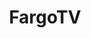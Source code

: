---
title: FargoTV
crosslinks:
- fargo
- IAmA
- TheLeftovers
- television
- Calgary
- riverdale
- shittankiessay
- LegionFX
- titlegore
- Ozark
- opieandanthony
- UnexpectedSeinfeld
- suchislifeinmoscow
- IASIP
- HaltAndCatchFire
- 9M9H9E9
- PrequelMemes
- videos
- '2013'
---